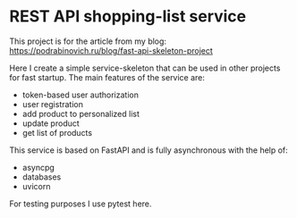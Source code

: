 # REST API shopping-list service
This project is for the article from my blog: https://podrabinovich.ru/blog/fast-api-skeleton-project

Here I create a simple service-skeleton that can be used in other projects for fast startup. The main features of the service are:
- token-based user authorization
- user registration
- add product to personalized list
- update product
- get list of products

This service is based on FastAPI and is fully asynchronous with the help of:
- asyncpg
- databases
- uvicorn

For testing purposes I use pytest here.